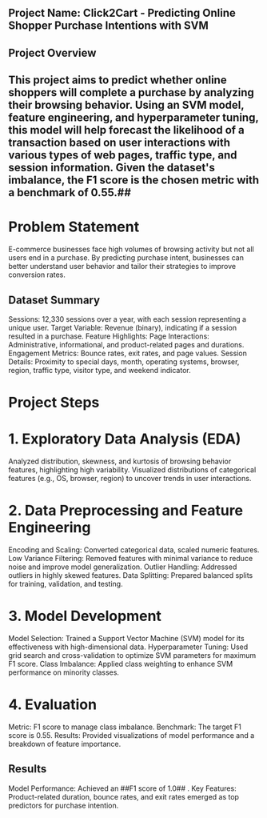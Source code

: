 ## Project Name: Click2Cart - Predicting Online Shopper Purchase Intentions with SVM
## Project Overview
## This project aims to predict whether online shoppers will complete a purchase by analyzing their browsing behavior. Using an SVM model, feature engineering, and hyperparameter tuning, this model will help forecast the likelihood of a transaction based on user interactions with various types of web pages, traffic type, and session information. Given the dataset's imbalance, the F1 score is the chosen metric with a benchmark of 0.55.## 

# Problem Statement
E-commerce businesses face high volumes of browsing activity but not all users end in a purchase. By predicting purchase intent, businesses can better understand user behavior and tailor their strategies to improve conversion rates.

## Dataset Summary
Sessions: 12,330 sessions over a year, with each session representing a unique user.
Target Variable: Revenue (binary), indicating if a session resulted in a purchase.
Feature Highlights:
Page Interactions: Administrative, informational, and product-related pages and durations.
Engagement Metrics: Bounce rates, exit rates, and page values.
Session Details: Proximity to special days, month, operating systems, browser, region, traffic type, visitor type, and weekend indicator.
# Project Steps
# 1. Exploratory Data Analysis (EDA)
Analyzed distribution, skewness, and kurtosis of browsing behavior features, highlighting high variability.
Visualized distributions of categorical features (e.g., OS, browser, region) to uncover trends in user interactions.
# 2. Data Preprocessing and Feature Engineering
Encoding and Scaling: Converted categorical data, scaled numeric features.
Low Variance Filtering: Removed features with minimal variance to reduce noise and improve model generalization.
Outlier Handling: Addressed outliers in highly skewed features.
Data Splitting: Prepared balanced splits for training, validation, and testing.
# 3. Model Development
Model Selection: Trained a Support Vector Machine (SVM) model for its effectiveness with high-dimensional data.
Hyperparameter Tuning: Used grid search and cross-validation to optimize SVM parameters for maximum F1 score.
Class Imbalance: Applied class weighting to enhance SVM performance on minority classes.
# 4. Evaluation
Metric: F1 score to manage class imbalance.
Benchmark: The target F1 score is 0.55.
Results: Provided visualizations of model performance and a breakdown of feature importance.

## Results
Model Performance: Achieved an ##F1 score of 1.0##  .
Key Features: Product-related duration, bounce rates, and exit rates emerged as top predictors for purchase intention.
